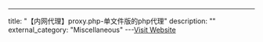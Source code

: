---
title: "【内网代理】proxy.php-单文件版的php代理"
description: ""
external_category: "Miscellaneous"
---[Visit Website](https://github.com/mcnemesis/proxy.php)

